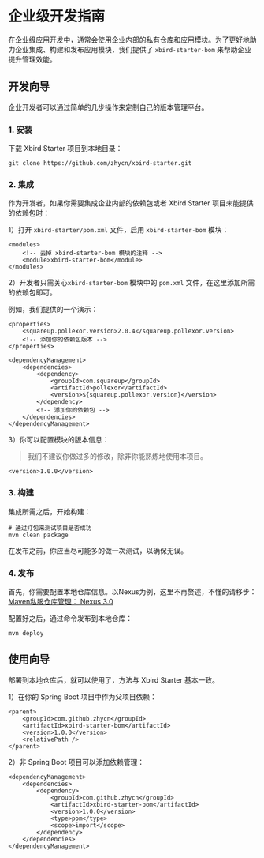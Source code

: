# 企业级开发指南

在企业级应用开发中，通常会使用企业内部的私有仓库和应用模块。为了更好地助力企业集成、构建和发布应用模块，我们提供了 `xbird-starter-bom` 来帮助企业提升管理效能。

## 开发向导

企业开发者可以通过简单的几步操作来定制自己的版本管理平台。

### 1. 安装

下载 Xbird Starter 项目到本地目录：

```
git clone https://github.com/zhycn/xbird-starter.git
```

### 2. 集成

作为开发者，如果你需要集成企业内部的依赖包或者 Xbird Starter 项目未能提供的依赖包时：

1）打开 `xbird-starter/pom.xml` 文件，启用 `xbird-starter-bom` 模块：

```
<modules>
    <!-- 去掉 xbird-starter-bom 模块的注释 -->
	<module>xbird-starter-bom</module>
</modules>
```

2）开发者只需关心`xbird-starter-bom` 模块中的 `pom.xml` 文件，在这里添加所需的依赖包即可。

例如，我们提供的一个演示：

```
<properties>
	<squareup.pollexor.version>2.0.4</squareup.pollexor.version>
	<!-- 添加你的依赖包版本 -->
</properties>

<dependencyManagement>
	<dependencies>
		<dependency>
			<groupId>com.squareup</groupId>
			<artifactId>pollexor</artifactId>
			<version>${squareup.pollexor.version}</version>
		</dependency>
		<!-- 添加你的依赖包 -->
	</dependencies>
</dependencyManagement>
```
3）你可以配置模块的版本信息：

> 我们不建议你做过多的修改，除非你能熟炼地使用本项目。

```
<version>1.0.0</version>
```

### 3. 构建

集成所需之后，开始构建：

```
# 通过打包来测试项目是否成功
mvn clean package
```

在发布之前，你应当尽可能多的做一次测试，以确保无误。


### 4. 发布

首先，你需要配置本地仓库信息。以Nexus为例，这里不再赘述，不懂的请移步：[Maven私服仓库管理： Nexus 3.0](https://segmentfault.com/a/1190000005966312)

配置好之后，通过命令发布到本地仓库：

```
mvn deploy
```

## 使用向导

部署到本地仓库后，就可以使用了，方法与 Xbird Starter 基本一致。

1）在你的 Spring Boot 项目中作为父项目依赖：

```
<parent>
    <groupId>com.github.zhycn</groupId>
    <artifactId>xbird-starter-bom</artifactId>
    <version>1.0.0</version>
    <relativePath />
</parent>
```

2）非 Spring Boot 项目可以添加依赖管理：

```
<dependencyManagement>
    <dependencies>
        <dependency>
            <groupId>com.github.zhycn</groupId>
            <artifactId>xbird-starter-bom</artifactId>
            <version>1.0.0</version>
            <type>pom</type>
            <scope>import</scope>
        </dependency>
    </dependencies>
</dependencyManagement>
```